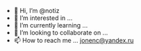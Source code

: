 - 👋 Hi, I’m @notiz
- 👀 I’m interested in ...
- 🌱 I’m currently learning ...
- 💞️ I’m looking to collaborate on ...
- 📫 How to reach me ... jonenc@yandex.ru

<!---
notiz/notiz is a ✨ special ✨ repository because its `README.md` (this file) appears on your GitHub profile.
You can click the Preview link to take a look at your changes.
--->
